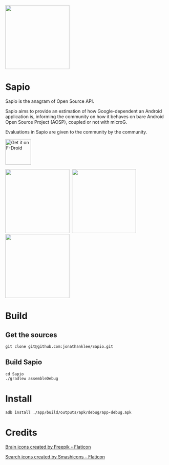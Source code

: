 <p align="left"><img src="https://github.com/jonathanklee/Sapio/blob/main/app/src/main/icon.png" width="200"/></p>

# Sapio

Sapio is the anagram of Open Source API.

Sapio aims to provide an estimation of how Google-dependent an Android application is, informing the community on how it behaves on bare Android Open Source Project (AOSP), coupled or not with microG.

Evaluations in Sapio are given to the community by the community.

[<img src="https://fdroid.gitlab.io/artwork/badge/get-it-on.png"
     alt="Get it on F-Droid"
     height="80">](https://f-droid.org/packages/com.klee.sapio/)

<p><img src="https://github.com/jonathanklee/Sapio/blob/main/screen.png" width="200"/>&nbsp&nbsp<img src="https://github.com/jonathanklee/Sapio/blob/main/screen2.png" width="200"/>&nbsp&nbsp<img src="https://github.com/jonathanklee/Sapio/blob/main/screen3.png" width="200"/>

# Build
## Get the sources

```
git clone git@github.com:jonathanklee/Sapio.git
```
## Build Sapio
```
cd Sapio
./gradlew assembleDebug
````
# Install
```
adb install ./app/build/outputs/apk/debug/app-debug.apk
```

# Credits

<a href="https://www.flaticon.com/free-icons/brain" title="brain icons">Brain icons created by Freepik - Flaticon</a>

<a href="https://www.flaticon.com/free-icons/search" title="search icons">Search icons created by Smashicons - Flaticon</a>
